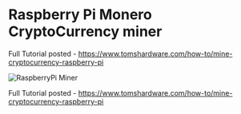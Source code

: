 # Raspberry Pi Monero CryptoCurrency miner
Full Tutorial posted - https://www.tomshardware.com/how-to/mine-cryptocurrency-raspberry-pi

![RaspberryPi Miner](https://github.com/carolinedunn/cpuminer-multi/blob/linux/mining-coins.png)

Full Tutorial posted - https://www.tomshardware.com/how-to/mine-cryptocurrency-raspberry-pi
